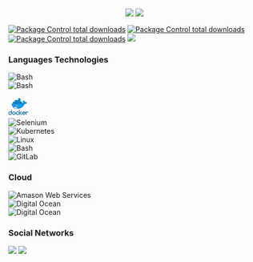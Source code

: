 
<br>
<p align = "center">
  <img src = "https://github-readme-stats.vercel.app/api?username=DenisMurynka&show_icons=true&theme=tokyonight&line_height=27">
  <img src = "https://github-readme-stats.vercel.app/api/top-langs/?username=DenisMurynka&hide=css,java,html&theme=tokyonight">
</p>


[![Package Control total downloads](https://img.shields.io/badge/Name-Denis-ff69b4)]()
[![Package Control total downloads](https://img.shields.io/badge/Sex-Yes-green)]()
[![Package Control total downloads](https://img.shields.io/badge/Gender-Engineer-yellow)]()
[![](https://img.shields.io/badge/TG-denowns-blue)](https://t.me/denowns)




<p>

### Languages    Technologies
<img title="Bash" alt="Bash" width="40px" src="https://img.icons8.com/color/2x/python.png"><br><img title="Bash" alt="Bash" width="40px" src="https://img.icons8.com/color/2x/postgreesql.png">



<img title="Docker" alt="Docker" width="40px" src="https://raw.githubusercontent.com/github/explore/master/topics/docker/docker.png">
<br><img title="Selenium" alt="Selenium" width="40px" src="https://img.icons8.com/color/48/000000/selenium-test-automation.png">
<br><img title="Kubernetes" alt="Kubernetes" width="40px" src="https://img.icons8.com/color/2x/kubernetes.png">
<br><img title="Linux" alt="Linux" width="40px" src="https://img.icons8.com/color/2x/linux.png">
<br><img title="Bash" alt="Bash" width="40px" src="https://img.icons8.com/color/2x/jenkins.png">
<br><img title="GitLab" alt="GitLab" width="40px" src="https://img.icons8.com/color/2x/gitlab.png">


### Cloud
<img title="Amason Web Services" alt="Amason Web Services" width="40px" src="https://img.icons8.com/color/452/amazon-web-services.png">
<br><img title="Digital Ocean" alt="Digital Ocean" width="40px" src="https://img.icons8.com/windows/344/digital-ocean.png">
<br><img title="Digital Ocean" alt="Digital Ocean" width="40px" src="https://img.icons8.com/color/2x/heroku.png">

</p>

### Social Networks
[<img src="https://img.shields.io/badge/-%230077B5.svg?&style=for-the-badge&logo=linkedin&logoColor=white" />](https://www.linkedin.com/in/demnis-murynka/) 
[<img src = "https://img.shields.io/badge/-%23E4405F.svg?&style=for-the-badge&logo=instagram&logoColor=white">](https://www.instagram.com/denis.murynka/) 